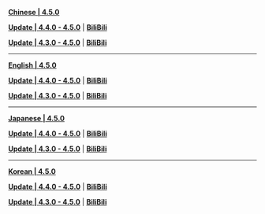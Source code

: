 **[Chinese | 4.5.0](https://autopatchcn.yuanshen.com/client_app/download/pc_zip/20240301202812_kIdgwLMrsEqWTonu/Audio_Chinese_4.5.0.zip)**

**[Update | 4.4.0 - 4.5.0](https://autopatchcn.yuanshen.com/client_app/update/hk4e_cn/18/zh-cn_4.4.0_4.5.0_hdiff_27Q0jakwKMUm6vqz.zip)** | **[BiliBili](https://autopatchcn.yuanshen.com/client_app/update/hk4e_cn/17/zh-cn_4.4.0_4.5.0_hdiff_c4I1gH9bF2rG5Ywx.zip)**

**[Update | 4.3.0 - 4.5.0](https://autopatchcn.yuanshen.com/client_app/update/hk4e_cn/18/zh-cn_4.3.0_4.5.0_hdiff_PDY3WRVJoB1qQlGC.zip)** | **[BiliBili](https://autopatchcn.yuanshen.com/client_app/update/hk4e_cn/17/zh-cn_4.3.0_4.5.0_hdiff_tQrv2cR6dXblTVCo.zip)**

---

**[English | 4.5.0](https://autopatchcn.yuanshen.com/client_app/download/pc_zip/20240301202812_kIdgwLMrsEqWTonu/Audio_English(US)_4.5.0.zip)**

**[Update | 4.4.0 - 4.5.0](https://autopatchcn.yuanshen.com/client_app/update/hk4e_cn/18/en-us_4.4.0_4.5.0_hdiff_IT8JaZr3tGK16FVp.zip)** | **[BiliBili](https://autopatchcn.yuanshen.com/client_app/update/hk4e_cn/17/en-us_4.4.0_4.5.0_hdiff_2BjyG3WlY0Qu58Mm.zip)**

**[Update | 4.3.0 - 4.5.0](https://autopatchcn.yuanshen.com/client_app/update/hk4e_cn/18/en-us_4.3.0_4.5.0_hdiff_DrbqWnov8z3GUdLJ.zip)** | **[BiliBili](https://autopatchcn.yuanshen.com/client_app/update/hk4e_cn/17/en-us_4.3.0_4.5.0_hdiff_mwDjtIYc0UP8FlQa.zip)**

---

**[Japanese | 4.5.0](https://autopatchcn.yuanshen.com/client_app/download/pc_zip/20240301202812_kIdgwLMrsEqWTonu/Audio_Japanese_4.5.0.zip)**

**[Update | 4.4.0 - 4.5.0](https://autopatchcn.yuanshen.com/client_app/update/hk4e_cn/18/ja-jp_4.4.0_4.5.0_hdiff_RZ0dnELT8XCpvM9q.zip)** | **[BiliBili](https://autopatchcn.yuanshen.com/client_app/update/hk4e_cn/17/ja-jp_4.4.0_4.5.0_hdiff_BKGEnviD7AHp4o3F.zip)**

**[Update | 4.3.0 - 4.5.0](https://autopatchcn.yuanshen.com/client_app/update/hk4e_cn/18/ja-jp_4.3.0_4.5.0_hdiff_pGMyKbP9tZEL6s43.zip)** | **[BiliBili](https://autopatchcn.yuanshen.com/client_app/update/hk4e_cn/17/ja-jp_4.3.0_4.5.0_hdiff_CY5arNXJTuHcE9l7.zip)**

---

**[Korean | 4.5.0](https://autopatchcn.yuanshen.com/client_app/download/pc_zip/20240301202812_kIdgwLMrsEqWTonu/Audio_Korean_4.5.0.zip)**

**[Update | 4.4.0 - 4.5.0](https://autopatchcn.yuanshen.com/client_app/update/hk4e_cn/18/ko-kr_4.4.0_4.5.0_hdiff_J2Ck74hirdXBMTzl.zip)** | **[BiliBili](https://autopatchcn.yuanshen.com/client_app/update/hk4e_cn/17/ko-kr_4.4.0_4.5.0_hdiff_7slC0d68IpLUytAb.zip)**

**[Update | 4.3.0 - 4.5.0](https://autopatchcn.yuanshen.com/client_app/update/hk4e_cn/18/ko-kr_4.3.0_4.5.0_hdiff_5SL3ofIrN40UZ729.zip)** | **[BiliBili](https://autopatchcn.yuanshen.com/client_app/update/hk4e_cn/17/ko-kr_4.3.0_4.5.0_hdiff_s9VZ1yeUu7prmAS2.zip)**

